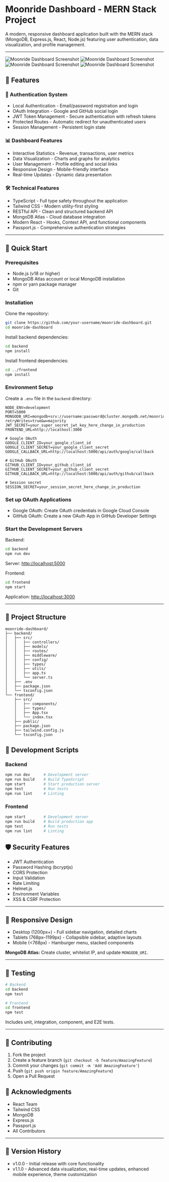 # Moonride Dashboard - MERN Stack Project


A modern, responsive dashboard application built with the MERN stack (MongoDB, Express.js, React, Node.js) featuring user authentication, data visualization, and profile management.

---
![Moonride Dashboard Screenshot](https://github.com/mrGupta04/Moonrider/blob/main/images/1.png?raw=true)
![Moonride Dashboard Screenshot](https://github.com/mrGupta04/Moonrider/blob/main/images/2.png?raw=true)
![Moonride Dashboard Screenshot](https://github.com/mrGupta04/Moonrider/blob/main/images/3.png?raw=true)
![Moonride Dashboard Screenshot](https://github.com/mrGupta04/Moonrider/blob/main/images/4.png?raw=true)

## 🌟 Features

### 🔐 Authentication System

* Local Authentication - Email/password registration and login
* OAuth Integration - Google and GitHub social login
* JWT Token Management - Secure authentication with refresh tokens
* Protected Routes - Automatic redirect for unauthenticated users
* Session Management - Persistent login state

### 📊 Dashboard Features

* Interactive Statistics - Revenue, transactions, user metrics
* Data Visualization - Charts and graphs for analytics
* User Management - Profile editing and social links
* Responsive Design - Mobile-friendly interface
* Real-time Updates - Dynamic data presentation

### 🛠 Technical Features

* TypeScript - Full type safety throughout the application
* Tailwind CSS - Modern utility-first styling
* RESTful API - Clean and structured backend API
* MongoDB Atlas - Cloud database integration
* Modern React - Hooks, Context API, and functional components
* Passport.js - Comprehensive authentication strategies

---

## 🚀 Quick Start

### Prerequisites

* Node.js (v18 or higher)
* MongoDB Atlas account or local MongoDB installation
* npm or yarn package manager
* Git

### Installation

Clone the repository:

```bash
git clone https://github.com/your-username/moonride-dashboard.git
cd moonride-dashboard
```

Install backend dependencies:

```bash
cd backend
npm install
```

Install frontend dependencies:

```bash
cd ../frontend
npm install
```

### Environment Setup

Create a `.env` file in the `backend` directory:

```env
NODE_ENV=development
PORT=5000
MONGODB_URI=mongodb+srv://username:password@cluster.mongodb.net/moonride?retryWrites=true&w=majority
JWT_SECRET=your_super_secret_jwt_key_here_change_in_production
FRONTEND_URL=http://localhost:3000

# Google OAuth
GOOGLE_CLIENT_ID=your_google_client_id
GOOGLE_CLIENT_SECRET=your_google_client_secret
GOOGLE_CALLBACK_URL=http://localhost:5000/api/auth/google/callback

# GitHub OAuth
GITHUB_CLIENT_ID=your_github_client_id
GITHUB_CLIENT_SECRET=your_github_client_secret
GITHUB_CALLBACK_URL=http://localhost:5000/api/auth/github/callback

# Session secret
SESSION_SECRET=your_session_secret_here_change_in_production
```

### Set up OAuth Applications

* Google OAuth: Create OAuth credentials in Google Cloud Console
* GitHub OAuth: Create a new OAuth App in GitHub Developer Settings

### Start the Development Servers

Backend:

```bash
cd backend
npm run dev
```

Server: [http://localhost:5000](http://localhost:5000)

Frontend:

```bash
cd frontend
npm start
```

Application: [http://localhost:3000](http://localhost:5173)

---

## 📁 Project Structure

```
moonride-dashboard/
├── backend/
│   ├── src/
│   │   ├── controllers/
│   │   ├── models/
│   │   ├── routes/
│   │   ├── middleware/
│   │   ├── config/
│   │   ├── types/
│   │   ├── utils/
│   │   ├── app.ts
│   │   └── server.ts
│   ├── .env
│   ├── package.json
│   └── tsconfig.json
└── frontend/
    ├── src/
    │   ├── components/
    │   ├── types/
    │   ├── App.tsx
    │   └── index.tsx
    ├── public/
    ├── package.json
    ├── tailwind.config.js
    └── tsconfig.json
```

## 🔧 Development Scripts

### Backend

```bash
npm run dev      # Development server
npm run build    # Build TypeScript
npm start        # Start production server
npm test         # Run tests
npm run lint     # Linting
```

### Frontend

```bash
npm start        # Development server
npm run build    # Build production app
npm test         # Run tests
npm run lint     # Linting
```


## 🛡 Security Features

* JWT Authentication
* Password Hashing (bcryptjs)
* CORS Protection
* Input Validation
* Rate Limiting
* Helmet.js
* Environment Variables
* XSS & CSRF Protection

---

## 📱 Responsive Design

* Desktop (1200px+) - Full sidebar navigation, detailed charts
* Tablets (768px–1199px) - Collapsible sidebar, adaptive layouts
* Mobile (<768px) - Hamburger menu, stacked components



**MongoDB Atlas:** Create cluster, whitelist IP, and update `MONGODB_URI`.

---

## 🧪 Testing

```bash
# Backend
cd backend
npm test

# Frontend
cd frontend
npm test
```

Includes unit, integration, component, and E2E tests.

---

## 🤝 Contributing

1. Fork the project
2. Create a feature branch (`git checkout -b feature/AmazingFeature`)
3. Commit your changes (`git commit -m 'Add AmazingFeature'`)
4. Push (`git push origin feature/AmazingFeature`)
5. Open a Pull Request

 
## 🙏 Acknowledgments

* React Team
* Tailwind CSS
* MongoDB
* Express.js
* Passport.js
* All Contributors

---

## 🔄 Version History

* v1.0.0 - Initial release with core functionality
* v1.1.0 - Advanced data visualization, real-time updates, enhanced mobile experience, theme customization
